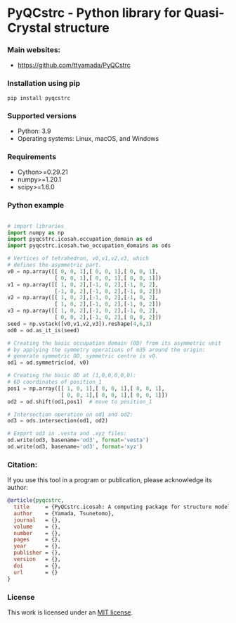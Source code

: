 # PyQCstrc - Python library for Quasi-Crystal structure

### Main websites:

- https://github.com/ttyamada/PyQCstrc


### Installation using pip

`pip install pyqcstrc`

### Supported versions

- Python: 3.9
- Operating systems: Linux, macOS, and Windows


### Requirements

- Cython>=0.29.21
- numpy>=1.20.1
- scipy>=1.6.0

### Python example

```python

# import libraries
import numpy as np
import pyqcstrc.icosah.occupation_domain as od
import pyqcstrc.icosah.two_occupation_domains as ods

# Vertices of tetrahedron, v0,v1,v2,v3, which
# defines the asymmetric part.
v0 = np.array([[ 0, 0, 1],[ 0, 0, 1],[ 0, 0, 1],
               [ 0, 0, 1],[ 0, 0, 1],[ 0, 0, 1]]) 
v1 = np.array([[ 1, 0, 2],[-1, 0, 2],[-1, 0, 2],
               [-1, 0, 2],[-1, 0, 2],[-1, 0, 2]]) 
v2 = np.array([[ 1, 0, 2],[-1, 0, 2],[-1, 0, 2],
               [ 1, 0, 2],[-1, 0, 2],[-1, 0, 2]]) 
v3 = np.array([[ 1, 0, 2],[-1, 0, 2],[-1, 0, 2],
               [ 0, 0, 2],[-1, 0, 2],[ 0, 0, 2]]) 
seed = np.vstack([v0,v1,v2,v3]).reshape(4,6,3)
od0 = od.as_it_is(seed)

# Creating the basic occupation domain (OD) from its asymmetric unit 
# by applying the symmetry operations of m35 around the origin:
# generate symmetric OD, symmetric centre is v0.
od1 = od.symmetric(od, v0)

# Creating the basic OD at (1,0,0,0,0,0):
# 6D coordinates of position_1
pos1 = np.array([[ 1, 0, 1],[ 0, 0, 1],[ 0, 0, 1],
                 [ 0, 0, 1],[ 0, 0, 1],[ 0, 0, 1]]) 
od2 = od.shift(od1,pos1)  # move to position_1

# Intersection operation on od1 and od2:
od3 = ods.intersection(od1, od2)

# Export od3 in .vesta and .xyz files:
od.write(od3, basename='od3', format='vesta')
od.write(od3, basename='od3', format='xyz')
```

### Citation:

If you use this tool in a program or publication, please acknowledge its
author:

```bibtex
@article{pyqcstrc,
  title     = {PyQCstrc.icosah: A computing package for structure model of icosahedral quasicrystals},
  author    = {Yamada, Tsunetomo},
  journal   = {},
  volume    = {},
  number    = {},
  pages     = {},
  year      = {},
  publisher = {},
  version   = {},
  doi       = {},
  url       = {}
}
```


### License
This work is licensed under an [MIT license](https://mit-license.org/).
